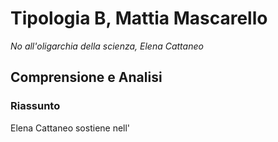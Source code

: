 # Tipologia B, Mattia Mascarello
*No all'oligarchia della scienza, Elena Cattaneo*

## Comprensione e Analisi

### Riassunto
Elena Cattaneo sostiene nell'
<!--stackedit_data:
eyJoaXN0b3J5IjpbLTQzODY0NTY0NF19
-->